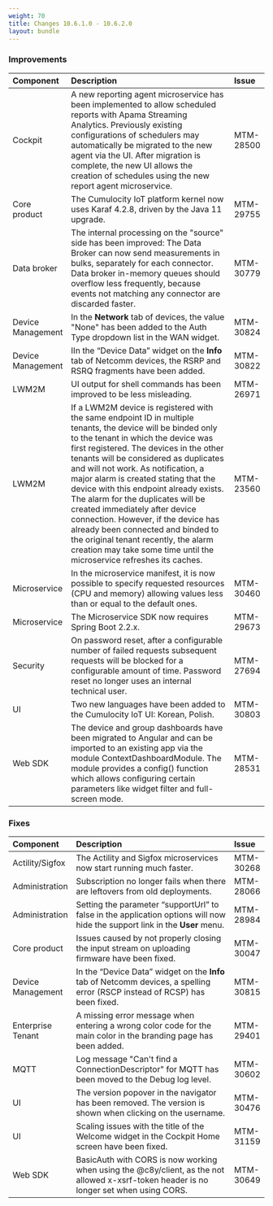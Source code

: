 ```yaml
---
weight: 70
title: Changes 10.6.1.0 - 10.6.2.0
layout: bundle
---
```


### Improvements

<table>
<colgroup>
   <col style="width: 15%;">
   <col style="width: 70%;">
   <col style="width: 15 %;">
</colgroup><thead>
<tr>
<th style="text-align:left">Component</th>
<th style="text-align:left">Description</th>
<th style="text-align:left">Issue</th>
</tr>
</thead>
<tbody>
<tr>
<td style="text-align:left">Cockpit</td>
<td style="text-align:left">A new reporting agent microservice has been implemented to allow scheduled reports with Apama Streaming Analytics. Previously existing configurations of schedulers may automatically be migrated to the new agent via the UI. After migration is complete, the new UI allows the creation of schedules using the new report agent microservice.
</td>
<td> MTM-28500</td>
</tr>
<tr>
<td style="text-align:left">Core product</td>
<td style="text-align:left">The Cumulocity IoT platform kernel now uses Karaf 4.2.8, driven by the Java 11 upgrade.
</td>
<td> MTM-29755</td>
</tr>
<tr>
<td style="text-align:left">Data broker</td>
<td style="text-align:left">The internal processing on the "source" side has been improved:
The Data Broker can now send measurements in bulks, separately for each connector. 
Data broker in-memory queues should overflow less frequently, because events not matching any connector are discarded faster.
</td>
<td> MTM-30779</td>
</tr>
<tr>
<td style="text-align:left">Device Management</td>
<td style="text-align:left">In the <b>Network</b> tab of devices, the value "None" has been added to the Auth Type dropdown list in the WAN widget.
</td>
<td> MTM-30824</td>
</tr>
<tr>
<td style="text-align:left">Device Management</td>
<td style="text-align:left">IIn the “Device Data” widget on the <b>Info</b> tab of Netcomm devices, the RSRP and RSRQ fragments have been added.
</td>
<td> MTM-30822</td>
</tr>
<tr>
<td style="text-align:left">LWM2M</td>
<td style="text-align:left">UI output for shell commands has been improved to be less misleading.  
</td>
<td style="text-align:left">MTM-26971</td>
</tr>
<tr>
<td style="text-align:left">LWM2M</td>
<td style="text-align:left">If a LWM2M device is registered with the same endpoint ID in multiple tenants, the device will be binded only to the tenant in which the device was first registered. The devices in the other tenants will be considered as duplicates and will not work. 
As notification, a major alarm is created stating that the device with this endpoint already exists. The alarm for the duplicates will be created immediately after device connection. However, if the device has already been connected and binded to the original tenant recently, the alarm creation may take some time until the microservice refreshes its caches.  
</td>
<td style="text-align:left">MTM-23560</td>
</tr>
<tr>
<td style="text-align:left">Microservice</td>
<td style="text-align:left">In the microservice manifest, it is now possible to specify requested resources (CPU and memory) allowing values less than or equal to the default ones.
</td>
<td style="text-align:left">MTM-30460</td>
</tr>
<tr>
<td style="text-align:left">Microservice</td>
<td style="text-align:left">The Microservice SDK now requires Spring Boot 2.2.x.
</td>
<td style="text-align:left">MTM-29673</td>
</tr>

<tr>
<td style="text-align:left">Security</td>
<td style="text-align:left">On password reset, after a configurable number of failed requests subsequent requests will be blocked for a configurable amount of time. Password reset no longer uses an internal technical user.
</td>
<td style="text-align:left">MTM-27694</td>
</tr>
<tr>
<td style="text-align:left">UI</td>
<td style="text-align:left"> Two new languages have been added to the Cumulocity IoT UI: Korean, Polish.
</td>
<td style="text-align:left"> MTM-30803</td>
</tr>
<tr>
<td style="text-align:left">Web SDK</td>
<td style="text-align:left"> The device and group dashboards have been migrated to Angular and can be imported to an existing app via the module ContextDashboardModule. The module provides a config() function which allows configuring certain parameters like widget filter and full-screen mode.
</td>
<td style="text-align:left"> MTM-28531</td>
</tr>
</tbody>
</table>

### Fixes

<table>
<colgroup>
   <col style="width: 15%;">
   <col style="width: 70%;">
   <col style="width: 15 %;">
</colgroup><thead>
<tr>
<th style="text-align:left">Component</th>
<th style="text-align:left">Description</th>
<th style="text-align:left">Issue</th>
</tr>
</thead>
<tbody>
<tr>
<td style="text-align:left">Actility/Sigfox</td>
<td style="text-align:left">The Actility and Sigfox microservices now start running much faster.
</td>
<td style="text-align:left">MTM-30268</td>
</tr>
<tr>
<td style="text-align:left">Administration</td>
<td style="text-align:left">Subscription no longer fails when there are leftovers from old deployments.
</td>
<td> MTM-28066</td>
</tr>
<tr>
<td style="text-align:left">Administration</td>
<td style="text-align:left">Setting the parameter “supportUrl” to false in the application options will now hide the support link in the <b>User</b> menu. 
</td>
<td> MTM-28984</td>
</tr>
<tr>
<td style="text-align:left">Core product</td>
<td style="text-align:left">Issues caused by not properly closing the input stream on uploading firmware have been fixed.
</td>
<td> MTM-30047</td>
</tr>
<tr>
<td style="text-align:left">Device Management</td>
<td style="text-align:left">In the “Device Data” widget on the <b>Info</b> tab of Netcomm devices, a spelling error (RSCP instead of RCSP) has been fixed.
</td>
<td style="text-align:left">MTM-30815</td>
</tr>

<tr>
<td style="text-align:left">Enterprise Tenant</td>
<td style="text-align:left">A missing error message when entering a wrong color code for the main color in the branding page has been added. 
</td>
<td style="text-align:left"> MTM-29401</td>
</tr>
<tr>
<td style="text-align:left">MQTT</td>
<td style="text-align:left">Log message "Can't find a ConnectionDescriptor" for MQTT has been moved to the Debug log level. 
</td>
<td style="text-align:left">MTM-30602</td>
</tr>
<tr>
<td style="text-align:left">UI</td>
<td style="text-align:left">The version popover in the navigator has been removed. The version is shown  when clicking on the username.
</td>
<td style="text-align:left">MTM-30476</td>
</tr>
<tr>
<td style="text-align:left">UI</td>
<td style="text-align:left">Scaling issues with the title of the Welcome widget in the Cockpit Home screen have been fixed.
</td>
<td style="text-align:left">MTM-31159</td>
</tr>
<tr>
<td style="text-align:left">Web SDK</td>
<td style="text-align:left">BasicAuth with CORS is now working when using the @c8y/client, as the not allowed x-xsrf-token header is no longer set when using CORS.</td>
<td style="text-align:left">MTM-30649</td>
</tr>
</tbody>
</table>

